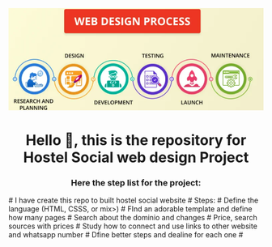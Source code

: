 
![logo](https://github.com/crisGriebler/hostelsocial/blob/main/webdesign.png)

<h1 align="center">Hello 👋, this is the repository for Hostel Social web design Project </h1>
<h3 align="center">Here the step list for the project:</h3>
# I have create this repo to built hostel social website
# Steps:
# Define the language (HTML, CSSS, or mix>)
# FInd an adorable template and define how many pages
# Search about the dominio and changes 
# Price, search sources with prices
# Study how to connect and use links to other website and whatsapp number
# Dfine better steps and dealine for each one
#
